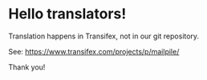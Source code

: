 Hello translators!
==================

Translation happens in Transifex, not in our git repository.

See: https://www.transifex.com/projects/p/mailpile/ 

Thank you!
